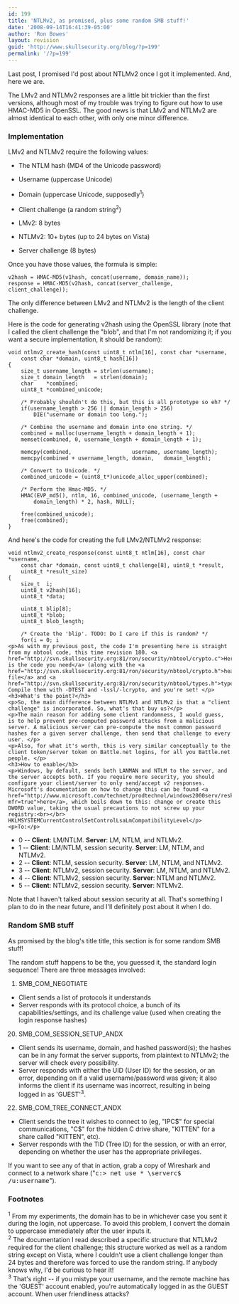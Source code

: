 ```yaml
---
id: 199
title: 'NTLMv2, as promised, plus some random SMB stuff!'
date: '2008-09-14T16:41:39-05:00'
author: 'Ron Bowes'
layout: revision
guid: 'http://www.skullsecurity.org/blog/?p=199'
permalink: '/?p=199'
---
```


Last post, I promised I'd post about NTLMv2 once I got it implemented. And, here we are.

The LMv2 and NTLMv2 responses are a little bit trickier than the first versions, although most of my trouble was trying to figure out how to use HMAC-MD5 in OpenSSL. The good news is that LMv2 and NTLMv2 are almost identical to each other, with only one minor difference.

### Implementation

LMv2 and NTLMv2 require the following values:

- The NTLM hash (MD4 of the Unicode password)
- Username (uppercase Unicode)
- Domain (uppercase Unicode, supposedly<sup>1</sup>)
- Client challenge (a random string<sup>2</sup>)
- LMv2: 8 bytes
- NTLMv2: 10+ bytes (up to 24 bytes on Vista)

- Server challenge (8 bytes)

Once you have those values, the formula is simple:

```
v2hash = HMAC-MD5(v1hash, concat(username, domain_name));
response = HMAC-MD5(v2hash, concat(server_challenge, client_challenge));
```

The only difference between LMv2 and NTLMv2 is the length of the client challenge.

Here is the code for generating v2hash using the OpenSSL library (note that I called the client challenge the "blob", and that I'm not randomizing it; if you want a secure implementation, it should be random):

```
void ntlmv2_create_hash(const uint8_t ntlm[16], const char *username, 
    const char *domain, uint8_t hash[16])
{
    size_t username_length = strlen(username);
    size_t domain_length   = strlen(domain);
    char    *combined;
    uint8_t *combined_unicode;

    /* Probably shouldn't do this, but this is all prototype so eh? */
    if(username_length > 256 || domain_length > 256)
        DIE("username or domain too long.");

    /* Combine the username and domain into one string. */
    combined = malloc(username_length + domain_length + 1);
    memset(combined, 0, username_length + domain_length + 1);

    memcpy(combined,                   username, username_length);
    memcpy(combined + username_length, domain,   domain_length);

    /* Convert to Unicode. */
    combined_unicode = (uint8_t*)unicode_alloc_upper(combined);

    /* Perform the Hmac-MD5. */
    HMAC(EVP_md5(), ntlm, 16, combined_unicode, (username_length + 
        domain_length) * 2, hash, NULL);

    free(combined_unicode);
    free(combined);
}
```

And here's the code for creating the full LMv2/NTLMv2 response:

```
void ntlmv2_create_response(const uint8_t ntlm[16], const char *username, 
    const char *domain, const uint8_t challenge[8], uint8_t *result, 
    uint8_t *result_size)
{
    size_t  i;
    uint8_t v2hash[16];
    uint8_t *data;

    uint8_t blip[8];
    uint8_t *blob;
    uint8_t blob_length;

    /* Create the 'blip'. TODO: Do I care if this is random? */
    for(i = 0; i 
<p>As with my previous post, the code I'm presenting here is straight from my nbtool code, this time revision 180. <a href="http://svn.skullsecurity.org:81/ron/security/nbtool/crypto.c">Here is the code you need</a> (along with the <a href="http://svn.skullsecurity.org:81/ron/security/nbtool/crypto.h">header file</a> and <a href="http://svn.skullsecurity.org:81/ron/security/nbtool/types.h">types.h</a>). Compile them with -DTEST and -lssl/-lcrypto, and you're set! </p>
<h3>What's the point?</h3>
<p>So, the main difference between NTLMv1 and NTLMv2 is that a "client challenge" is incorporated. So, what's that buy us?</p>
<p>The main reason for adding some client randomness, I would guess, is to help prevent pre-computed password attacks from a malicious server. A malicious server can pre-compute the most common password hashes for a given server challenge, then send that challenge to every user. </p>
<p>Also, for what it's worth, this is very similar conceptually to the client token/server token on Battle.net logins, for all you Battle.net people. </p>
<h3>How to enable</h3>
<p>Windows, by default, sends both LANMAN and NTLM to the server, and the server accepts both. If you require more security, you should configure your client/server to only send/accept v2 responses. Microsoft's documentation on how to change this can be found <a href="http://www.microsoft.com/technet/prodtechnol/windows2000serv/reskit/regentry/76052.mspx?mfr=true">here</a>, which boils down to this: change or create this DWORD value, taking the usual precautions to not screw up your registry:<br></br>
HKLMSYSTEMCurrentControlSetControlLsaLmCompatibilityLevel</p>
<p>To:</p>
```

- 0 -- **Client**: LM/NTLM. **Server**: LM, NTLM, and NTLMv2.
- 1 -- **Client**: LM/NTLM, session security. **Server**: LM, NTLM, and NTLMv2.
- 2 -- **Client**: NTLM, session security. **Server**: LM, NTLM, and NTLMv2.
- 3 -- **Client**: NTLMv2, session security. **Server**: LM, NTLM, and NTLMv2.
- 4 -- **Client**: NTLMv2, session security. **Server**: NTLM and NTLMv2.
- 5 -- **Client**: NTLMv2, session security. **Server**: NTLMv2.

Note that I haven't talked about session security at all. That's something I plan to do in the near future, and I'll definitely post about it when I do.

### Random SMB stuff

As promised by the blog's title title, this section is for some random SMB stuff!

The random stuff happens to be the, you guessed it, the standard login sequence! There are three messages involved:

1. SMB\_COM\_NEGOTIATE

- Client sends a list of protocols it understands
- Server responds with its protocol choice, a bunch of its capabilities/settings, and its challenge value (used when creating the login response hashes)

20. SMB\_COM\_SESSION\_SETUP\_ANDX
- Client sends its username, domain, and hashed password(s); the hashes can be in any format the server supports, from plaintext to NTLMv2; the server will check every possibility.
- Server responds with either the UID (User ID) for the session, or an error, depending on if a valid username/password was given; it also informs the client if its username was incorrect, resulting in being logged in as 'GUEST'<sup>3</sup>.

22. SMB\_COM\_TREE\_CONNECT\_ANDX
- Client sends the tree it wishes to connect to (eg, "IPC$" for special communications, "C$" for the hidden C drive share, "KITTEN" for a share called "KITTEN", etc).
- Server responds with the TID (Tree ID) for the session, or with an error, depending on whether the user has the appropriate privileges.

If you want to see any of that in action, grab a copy of Wireshark and connect to a network share ("<tt>c:> net use \* \\serverc$ /u:username</tt>").

### Footnotes

<sup>1</sup> From my experiments, the domain has to be in whichever case you sent it during the login, not uppercase. To avoid this problem, I convert the domain to uppercase immediately after the user inputs it.  
<sup>2</sup> The documentation I read described a specific structure that NTLMv2 required for the client challenge; this structure worked as well as a random string except on Vista, where I couldn't use a client challenge longer than 24 bytes and therefore was forced to use the random string. If anybody knows why, I'd be curious to hear it!  
<sup>3</sup> That's right -- if you mistype your username, and the remote machine has the 'GUEST' account enabled, you're automatically logged in as the GUEST account. When user friendliness attacks?